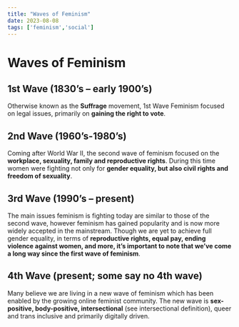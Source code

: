 ```yaml
---
title: "Waves of Feminism"
date: 2023-08-08
tags: ['feminism','social']
---
```

# Waves of Feminism


## 1st Wave (1830’s – early 1900’s)
Otherwise known as the **Suffrage** movement, 1st Wave Feminism focused on legal issues, primarily on **gaining the right to vote**.

## 2nd Wave (1960’s-1980’s)
Coming after World War II, the second wave of feminism focused on the **workplace, sexuality, family and reproductive rights**. During this time women were fighting not only for **gender equality, but also civil rights and freedom of sexuality**.

## 3rd Wave (1990’s – present)
The main issues feminism is fighting today are similar to those of the second wave, however feminism has gained popularity and is now more widely accepted in the mainstream. Though we are yet to achieve full gender equality, in terms of **reproductive rights, equal pay, ending violence against women, and more, it’s important to note that we’ve come a long way since the first wave of feminism**.

## 4th Wave (present; some say no 4th wave)
Many believe we are living in a new wave of feminism which has been enabled by the growing online feminist community. The new wave is **sex-positive, body-positive,  intersectional** (see intersectional definition), queer and trans inclusive and primarily digitally driven. 